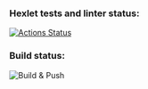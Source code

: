 ### Hexlet tests and linter status:
[![Actions Status](https://github.com/Leonelone/devops-for-programmers-project-74/actions/workflows/hexlet-check.yml/badge.svg)](https://github.com/Leonelone/devops-for-programmers-project-74/actions)

### Build status:
![Build & Push](https://github.com/leonelone/devops-for-programmers-project-74/actions/workflows/push.yml/badge.svg)

